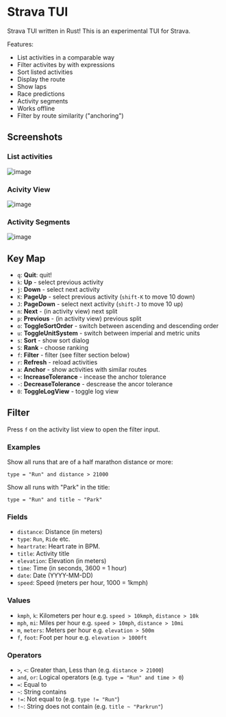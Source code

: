 Strava TUI
==========

Strava TUI written in Rust! This is an experimental TUI for Strava.

Features:

- List activities in a comparable way
- Filter activites by with expressions
- Sort listed activities
- Display the route
- Show laps
- Race predictions
- Activity segments
- Works offline
- Filter by route similarity ("anchoring")

## Screenshots

### List activities

![image](https://github.com/user-attachments/assets/f13ed611-d764-4941-a3df-c95db8636ba7)

### Acivity View

![image](https://github.com/user-attachments/assets/88c9b34a-7cee-409d-9d01-39bd22ef8259)

### Activity Segments

![image](https://github.com/user-attachments/assets/d07cd433-b333-4bae-b931-d2e777a1eefb)

## Key Map

- `q`: **Quit**: quit!
- `k`: **Up** - select previous activity
- `j`: **Down** - select next activity
- `K`: **PageUp** - select previous activity (`shift-K` to move 10 down)
- `J`: **PageDown** - select next activity (`shift-J` to move 10 up)
- `n`: **Next** - (in activity view) next split
- `p`: **Previous** - (in activity view) previous split
- `o`: **ToggleSortOrder** - switch between ascending and descending order
- `u`: **ToggleUnitSystem** - switch between imperial and metric units
- `s`: **Sort** - show sort dialog
- `S`: **Rank** - choose ranking
- `f`: **Filter** - filter (see filter section below)
- `r`: **Refresh** - reload activities
- `a`: **Anchor** - show activities with similar routes
- `+`: **IncreaseTolerance** - incease the anchor tolerance
- `-`: **DecreaseTolerance** - descrease the ancor tolerance
- `0`: **ToggleLogView** - toggle log view

## Filter

Press `f` on the activity list view to open the filter input.

### Examples

Show all runs that are of a half marathon distance or more:

```
type = "Run" and distance > 21000
```

Show all runs with "Park" in the title:

```
type = "Run" and title ~ "Park"
```

### Fields

- `distance`: Distance (in meters)
- `type`: `Run`, `Ride` etc.
- `heartrate`: Heart rate in BPM.
- `title`: Activity title
- `elevation`: Elevation (in meters)
- `time`: Time (in seconds, 3600 = 1 hour)
- `date`: Date (YYYY-MM-DD)
- `speed`: Speed (meters per hour, 1000 = 1kmph)

### Values

- `kmph`, `k`: Kilometers per hour e.g. `speed > 10kmph`, `distance > 10k`
- `mph`, `mi`: Miles per hour e.g. `speed > 10mph`, `distance > 10mi`
- `m`, `meters`: Meters per hour e.g. `elevation > 500m`
- `f`, `foot`: Foot per hour e.g. `elevation > 1000ft`

### Operators

- `>`, `<`: Greater than, Less than (e.g. `distance > 21000`)
- `and`, `or`: Logical operators (e.g. `type = "Run" and time > 0`)
- `=`: Equal to
- `~`: String contains
- `!=`: Not equal to (e.g. `type != "Run"`)
- `!~`: String does not contain (e.g. `title ~ "Parkrun"`)
